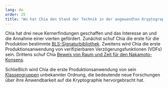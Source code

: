 ```yaml
---
lang: de
order: 25
title: "Wo hat Chia den Stand der Technik in der angewandten Kryptographie vorangebracht?"
---
```


Chia hat drei neue Kernerfindungen geschaffen und das Interesse an und die Annahme einer vierten gefördert. Zunächst schuf Chia die erste für die Produktion bestimmte [BLS-Signaturbibliothek](https://github.com/Chia-Network/bls-signatures). Zweitens wird Chia die erste Produktionsanwendung von verifizierbaren Verzögerungsfunktionen (VDFs) sein. Drittens schuf Chia [Beweis von Raum und Zeit für den Nakamoto-Konsens](https://www.chia.net/assets/ChiaGreenPaper.pdf).

Schließlich wird Chia die erste Produktionsanwendung von sein [Klassengruppen](https://github.com/Chia-Network/vdf-competition/blob/master/classgroups.pdf) unbekannter Ordnung, die bedeutende neue Forschungen über ihre Anwendbarkeit auf die Kryptographie hervorgebracht hat.
